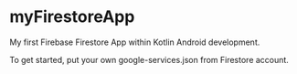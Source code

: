 # myFirestoreApp
My first Firebase Firestore App within Kotlin Android development.

To get started, put your own google-services.json from Firestore account.